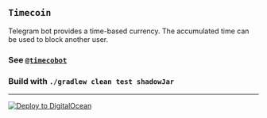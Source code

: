 ## `Timecoin`

Telegram bot provides a time-based currency. The accumulated time can be used to block another user.

### See [`@timecobot`](https:t.me/timecobot)

### Build with `./gradlew clean test shadowJar`

___
[![Deploy to DigitalOcean](https://www.deploytodo.com/do-btn-blue.svg)](https://cloud.digitalocean.com/apps/new?repo=https://github.com/demidko/service/tree/main)
